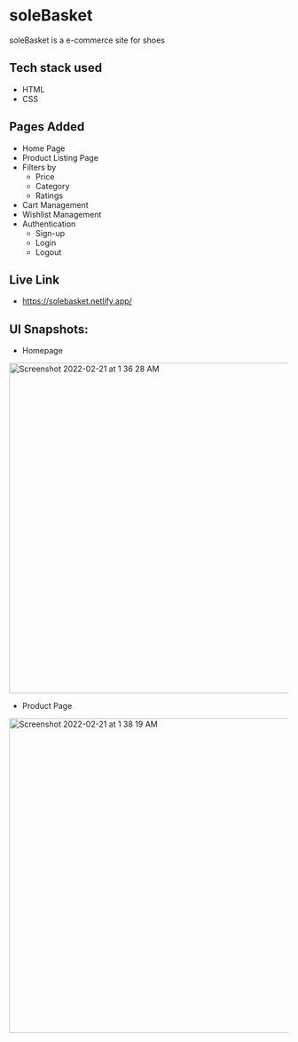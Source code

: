 # soleBasket
 soleBasket is a e-commerce site for shoes

 ## Tech stack used
 - HTML
 - CSS

## Pages Added
- Home Page
- Product Listing Page
- Filters by
    - Price
    - Category
    - Ratings
- Cart Management
- Wishlist Management
- Authentication
    - Sign-up
    - Login
    - Logout

## Live Link
- https://solebasket.netlify.app/

## UI Snapshots:

- Homepage
<img width="595" alt="Screenshot 2022-02-21 at 1 36 28 AM" src="https://user-images.githubusercontent.com/53048695/154862125-c743a3d2-65a0-4cd3-8865-9eaff5bc487c.png">


- Product Page

<img width="567" alt="Screenshot 2022-02-21 at 1 38 19 AM" src="https://user-images.githubusercontent.com/53048695/154862190-903d2a65-9bac-464d-837a-b272420210a2.png">
